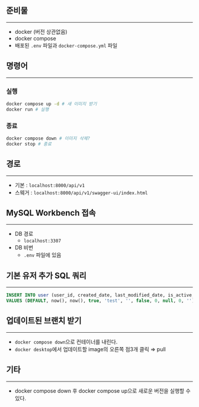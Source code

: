 ## 준비물

---

- docker (버전 상관없음)
- docker compose
- 배포된 `.env` 파일과 `docker-compose.yml` 파일

## 명령어

---

### 실행

```bash
docker compose up -d # 새 이미지 받기
docker run # 실행
```

### 종료

```bash
docker compose down # 이미지 삭제?
docker stop # 종료
```

## 경로

---

- 기본 : `localhost:8000/api/v1`
- 스웨거 : `localhost:8000/api/v1/swagger-ui/index.html`

## MySQL Workbench 접속

---

- DB 경로
  - `localhost:3307`
- DB 비번
  - `.env` 파일에 있음

## 기본 유저 추가 SQL 쿼리

---

```sql
INSERT INTO user (user_id, created_date, last_modified_date, is_active, nickname, gender, is_admin, points, ban_release_date, ban_number, equipped_badge_image_url)
VALUES (DEFAULT, now(), now(), true, 'test', '', false, 0, null, 0, '');
```

## 업데이트된 브랜치 받기

---

- `docker compose down`으로 컨테이너를 내린다.
- `docker desktop`에서 업데이트할 image의 오른쪽 점3개 클릭 ⇒ pull

## 기타

---

- docker compose down 후 docker compose up으로 새로운 버전을 실행할 수 있다.
